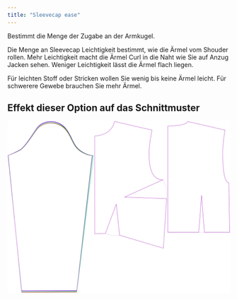 ```yaml
---
title: "Sleevecap ease"
---
```


Bestimmt die Menge der Zugabe an der Armkugel.

<Note>

Die Menge an Sleevecap Leichtigkeit bestimmt, wie die Ärmel vom Shouder rollen.
Mehr Leichtigkeit macht die Ärmel Curl in die Naht wie Sie auf Anzug Jacken sehen. Weniger Leichtigkeit lässt die Ärmel flach liegen.

Für leichten Stoff oder Stricken wollen Sie wenig bis keine Ärmel leicht. Für schwerere Gewebe brauchen Sie mehr Ärmel.

</Note>

## Effekt dieser Option auf das Schnittmuster

![Dieses Bild zeigt den Effekt dieser Variable, indem es unterschiedliche Masse dieser Variable überlagert darstellt](breanna_sleevecapease_sample.svg "Effekt dieser Variable auf das Schnittmuster")
